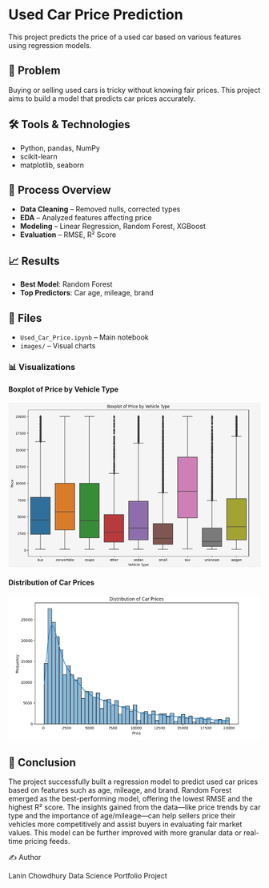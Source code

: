 # Used Car Price Prediction

This project predicts the price of a used car based on various features using regression models.

## 🧩 Problem
Buying or selling used cars is tricky without knowing fair prices. This project aims to build a model that predicts car prices accurately.

## 🛠️ Tools & Technologies
- Python, pandas, NumPy
- scikit-learn
- matplotlib, seaborn

## 🔄 Process Overview
- **Data Cleaning** – Removed nulls, corrected types
- **EDA** – Analyzed features affecting price
- **Modeling** – Linear Regression, Random Forest, XGBoost
- **Evaluation** – RMSE, R² Score

## 📈 Results
- **Best Model**: Random Forest
- **Top Predictors**: Car age, mileage, brand

## 📁 Files
- `Used_Car_Price.ipynb` – Main notebook
- `images/` – Visual charts

### 📊 Visualizations

#### Boxplot of Price by Vehicle Type
![Boxplot of Price by Vehicle Type](images/Boxplot_vehicle_price.png)

#### Distribution of Car Prices
![Distribution of Car Prices](images/Price_distribution.png)

## 🧾 Conclusion

The project successfully built a regression model to predict used car prices based on features such as age, mileage, and brand. Random Forest emerged as the best-performing model, offering the lowest RMSE and the highest R² score. The insights gained from the data—like price trends by car type and the importance of age/mileage—can help sellers price their vehicles more competitively and assist buyers in evaluating fair market values. This model can be further improved with more granular data or real-time pricing feeds.

✍️ Author

Lanin Chowdhury
Data Science Portfolio Project
